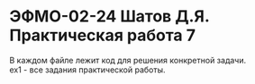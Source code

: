 # ЭФМО-02-24 Шатов Д.Я. Практическая работа 7
В каждом файле лежит код для решения конкретной задачи.  
ex1 - все задания практической работы.
